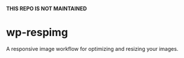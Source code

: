 **THIS REPO IS NOT MAINTAINED**

# wp-respimg
A responsive image workflow for optimizing and resizing your images.
